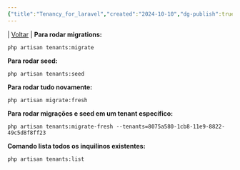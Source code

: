 ```yaml
---
{"title":"Tenancy_for_laravel","created":"2024-10-10","dg-publish":true,"tags":["pessoal/estudos","pessoal/quaseumdev"],"permalink":"/1-minha-vida/tenancy-for-laravel/","dgPassFrontmatter":true}
---
```


| [Voltar](index) |
**Para rodar migrations:**
```
php artisan tenants:migrate
```
**Para rodar seed:**
```
php artisan tenants:seed
```
**Para rodar tudo novamente:**
```
php artisan migrate:fresh
```
**Para rodar migrações e seed em um tenant específico:**
```
php artisan tenants:migrate-fresh --tenants=8075a580-1cb8-11e9-8822-49c5d8f8ff23
```
**Comando lista todos os inquilinos existentes:**
```
php artisan tenants:list
```
